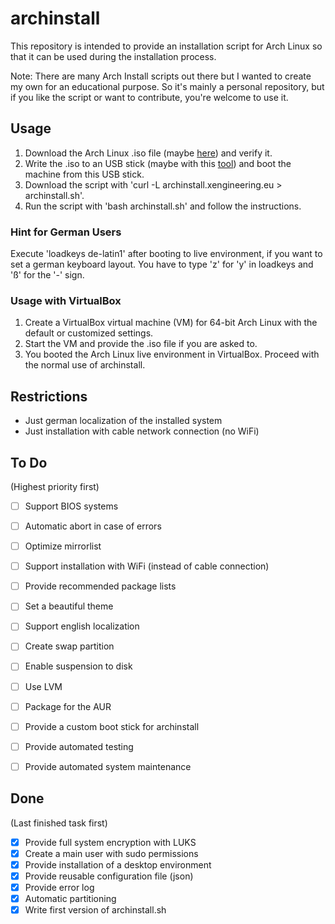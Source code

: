 

# archinstall

This repository is intended to provide an installation script for Arch Linux so that it can be used during the installation process.

Note: There are many Arch Install scripts out there but I wanted to create my own for an educational purpose. So it's mainly a personal repository, but if you like the script or want to contribute, you're welcome to use it.


## Usage

1. Download the Arch Linux .iso file (maybe [here](http://ftp.halifax.rwth-aachen.de/archlinux/iso/latest/)) and verify it.
2. Write the .iso to an USB stick (maybe with this [tool](https://www.balena.io/etcher/)) and boot the machine from this USB stick.
3. Download the script with 'curl -L archinstall.xengineering.eu > archinstall.sh'.
4. Run the script with 'bash archinstall.sh' and follow the instructions.


### Hint for German Users

Execute 'loadkeys de-latin1' after booting to live environment, if you want to set a german keyboard layout. You have to type 'z' for 'y' in loadkeys and 'ß' for the '-' sign.


### Usage with VirtualBox

1. Create a VirtualBox virtual machine (VM) for 64-bit Arch Linux with the default or customized settings.
2. Start the VM and provide the .iso file if you are asked to.
3. You booted the Arch Linux live environment in VirtualBox. Proceed with the normal use of archinstall.


## Restrictions

- Just german localization of the installed system
- Just installation with cable network connection (no WiFi)


## To Do

(Highest priority first)

- [ ] Support BIOS systems
- [ ] Automatic abort in case of errors
- [ ] Optimize mirrorlist
- [ ] Support installation with WiFi (instead of cable connection)
- [ ] Provide recommended package lists
- [ ] Set a beautiful theme
- [ ] Support english localization
- [ ] Create swap partition
- [ ] Enable suspension to disk
- [ ] Use LVM
- [ ] Package for the AUR
- [ ] Provide a custom boot stick for archinstall
- [ ] Provide automated testing
- [ ] Provide automated system maintenance


## Done

(Last finished task first)

- [x] Provide full system encryption with LUKS
- [x] Create a main user with sudo permissions
- [x] Provide installation of a desktop environment
- [x] Provide reusable configuration file (json)
- [x] Provide error log
- [x] Automatic partitioning
- [x] Write first version of archinstall.sh
